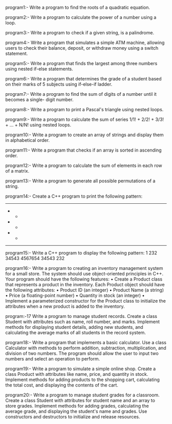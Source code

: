 program1:- Write a program to find the roots of a quadratic equation.


program2:- Write a program to calculate the power of a number using a loop.


program3:- Write a program to check if a given string, is a palindrome.


program4:- Write a program that simulates a simple ATM machine, allowing users to check
their balance, deposit, or withdraw money using a switch statement.


program5:- Write a program that finds the largest among three numbers using nested if-else
statements.


program6:- Write a program that determines the grade of a student based on their marks of
5 subjects using if-else-if ladder.


program7:- Write a program to find the sum of digits of a number until it becomes a single-
digit number.


program8:- Write a program to print a Pascal&#39;s triangle using nested loops.


program9:- Write a program to calculate the sum of series 1/1! + 2/2! + 3/3! + ... + N/N! using nested loops.


program10:- Write a program to create an array of strings and display them in alphabetical
order.


program11:- Write a program that checks if an array is sorted in ascending order.


program12:- Write a program to calculate the sum of elements in each row of a matrix.


program13:- Write a program to generate all possible permutations of a string.


program14:- Create a C++ program to print the following pattern:
*****
* *
* *
* *
*****


program15:- Write a C++ program to display the following pattern:
1
232
34543
4567654
34543
232


program16:- Write a program to creating an inventory management system for a small
store. The system should use object-oriented principles in C++. Your program
should have the following features:
• Create a Product class that represents a product in the inventory. Each
Product object should have the following attributes:
• Product ID (an integer)
• Product Name (a string)
• Price (a floating-point number)
• Quantity in stock (an integer)
• Implement a parameterized constructor for the Product class to
initialize the attributes when a new product is added to the inventory.


program:-17 Write a program to manage student records. Create a class Student with
attributes such as name, roll number, and marks. Implement methods for
displaying student details, adding new students, and calculating the average
marks of all students in the record system.


program18:- Write a program that implements a basic calculator. Use a class Calculator
with methods to perform addition, subtraction, multiplication, and division of
two numbers. The program should allow the user to input two numbers and
select an operation to perform.


program19:- Write a program to simulate a simple online shop. Create a class Product with
attributes like name, price, and quantity in stock. Implement methods for
adding products to the shopping cart, calculating the total cost, and displaying
the contents of the cart.


program20:- Write a program to manage student grades for a classroom. Create a class
Student with attributes for student name and an array to store grades.
Implement methods for adding grades, calculating the average grade, and
displaying the student&#39;s name and grades. Use constructors and destructors to
initialize and release resources.
